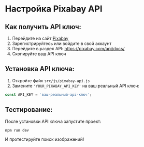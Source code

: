 # Настройка Pixabay API

## Как получить API ключ:

1. Перейдите на сайт [Pixabay](https://pixabay.com/)
2. Зарегистрируйтесь или войдите в свой аккаунт
3. Перейдите в раздел API: https://pixabay.com/api/docs/
4. Скопируйте ваш API ключ

## Установка API ключа:

1. Откройте файл `src/js/pixabay-api.js`
2. Замените `'YOUR_PIXABAY_API_KEY'` на ваш реальный API ключ:

```javascript
const API_KEY = 'ваш-реальный-api-ключ';
```

## Тестирование:

После установки API ключа запустите проект:
```bash
npm run dev
```

И протестируйте поиск изображений!
